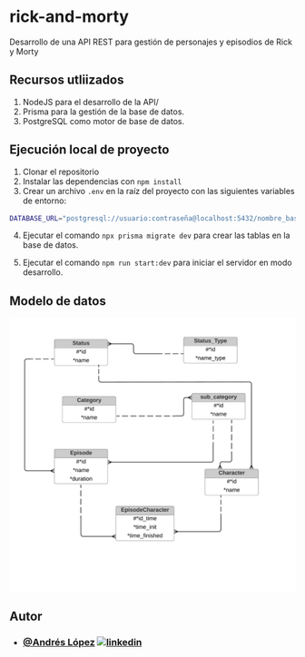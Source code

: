 # rick-and-morty
Desarrollo de una API REST para gestión de personajes y episodios de Rick y Morty

## Recursos utliizados

1. NodeJS para el desarrollo de la API/
2. Prisma para la gestión de la base de datos.
3. PostgreSQL como motor de base de datos.

## Ejecución local de proyecto

1. Clonar el repositorio
2. Instalar las dependencias con `npm install`
3. Crear un archivo `.env` en la raíz del proyecto con las siguientes variables de entorno:

```bash
DATABASE_URL="postgresql://usuario:contraseña@localhost:5432/nombre_base_de_datos"
```

4. Ejecutar el comando `npx prisma migrate dev` para crear las tablas en la base de datos.

5. Ejecutar el comando `npm run start:dev` para iniciar el servidor en modo desarrollo.

## Modelo de datos

![Modelo E-R](rick-and-morty-api/../images/ModeloER-RickMorty.png)

## Autor

- ### [@Andrés López](https://github.com/andreselc) [![linkedin](https://img.shields.io/badge/linkedin-0A66C2?style=for-the-badge&logo=linkedin&logoColor=white)](https://www.linkedin.com/in/andres-lopez-644338281/)

